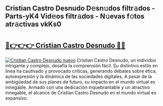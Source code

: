 ## Cristian Castro Desnudo D𝚎sn𝚞dos filtr𝚊dos - Parts-yK4 Vid𝚎os filtr𝚊dos - N𝚞evas f𝚘tos atr𝚊ctivas vkKs0

# <h2><a href="http://mb4moi.tromn.icu/?c=Cristian+Castro+Desnudo">🔗👉👉👉 Cristian Castro Desnudo 🔗🔗</a></h2>

[![Cristian Castro Desnudo nuevo](https://i.imgur.com/pEAQMta.gif)](http://mb4moi.tromn.icu/?c=Cristian+Castro+Desnudo)
Cristian Castro Desnudo, un individuo intrigante y complejo, desafía la comprensión fácil. Su distintivo estilo en línea ha cautivado y provocado críticas, generando debates sobre ética, autoexpresión y la dinámica de las sociedades digitales. A pesar de la ambigüedad de sus planes de futuro, su impacto en el mundo virtual es innegable. Armado con una dedicación inquebrantable y un atractivo innegable, el alcance de Cristian Castro Desnudo en el mundo virtual es expansivo.
